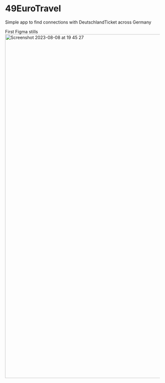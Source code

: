 # 49EuroTravel
Simple app to find connections with DeutschlandTicket across Germany

First Figma stills
<img width="1122" alt="Screenshot 2023-08-08 at 19 45 27" src="https://github.com/vidkazan/49EuroTravel/assets/33557107/50de7b67-81ee-494a-8103-ce9cd67b42ed">
